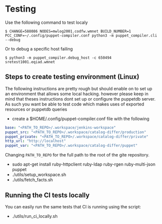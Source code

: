 # Testing

Use the following command to test localy
```
$ CHANGE=588086 NODES=mwlog2001.codfw.wmnet BUILD_NUMBER=1 PCC_CONF=~/.config/puppet-compiler.conf python3 -m puppet_compiler.cli  --debug
```
Or to debug a specific host failing
```
$ python3 -m puppet_compiler.debug_host -c 650494 sretest1001.eqiad.wmnet
```
## Steps to create testing environment (Linux)
The following instructions are pretty rough but should enable on to set up an
environment that allows some local hacking.  however please keep in mind that
theses instructions dont set up or configure the puppetdb server.  As such you
want be able to test code which makes uses of exported resources or puppetdb
queries

* create a $HOME/.config/puppet-compiler.conf file with the following
```yaml
base: "<PATH_TO_REPO>/.workspace/jenkins-workspace"
puppet_src: "<PATH_TO_REPO>/.workspace/catalog-differ/production"
puppet_private: "<PATH_TO_REPO>/.workspace/catalog-differ/private"
http_url: "http://localhost"
puppet_var: "<PATH_TO_REPO>/.workspace/catalog-differ/puppet"
```

Changing `PATH_TO_REPO` for the full path to the root of the gite repository.

* sudo apt-get install ruby-httpclient ruby-ldap ruby-rgen ruby-multi-json puppet
* ./utils/setup_workspace.sh
* ./utils/fetch_facts.sh


## Running the CI tests locally
You can easily run the same tests that CI is running using the script:
* ./utils/run_ci_locally.sh
